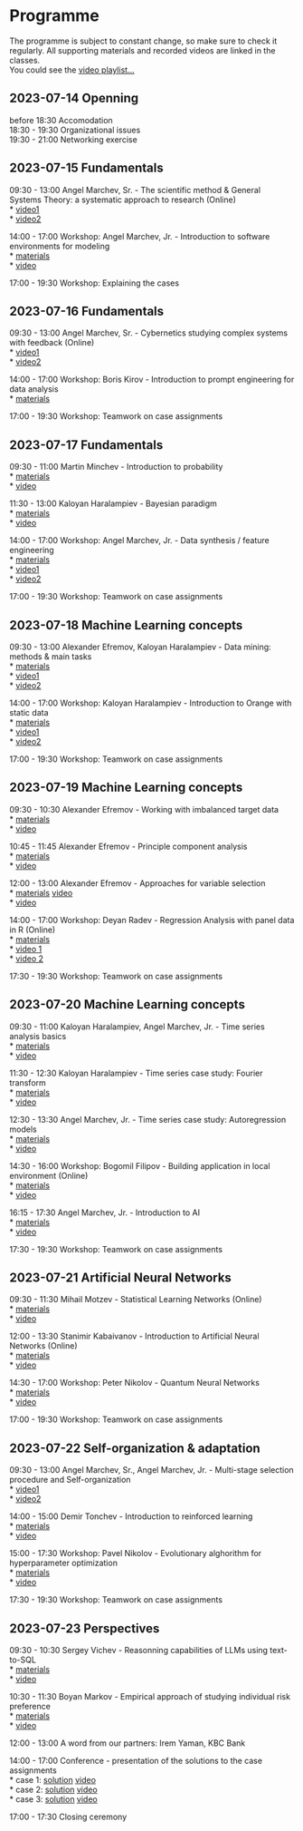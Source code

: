 # Programme  

The programme is subject to constant change, so make sure to check it regularly. All supporting materials and recorded videos are linked in the classes.  
You could see the [video playlist...](https://youtube.com/playlist?list=PLX9ryRl9v7BA0HCjbFffJC7Jnd3KIzAd0)  


## **2023-07-14 Openning**  
  before 18:30 Accomodation   
  18:30 - 19:30 Organizational issues  
  19:30 - 21:00 Networking exercise  


## **2023-07-15 Fundamentals**  
  09:30 - 13:00 Angel Marchev, Sr. - The scientific method & General Systems Theory: a systematic approach to research (Online)  
    * [video1](https://youtu.be/e_wryWsMWoU)  
    * [video2](https://youtu.be/YUiE8bRN2xA)  
  
<a/>  

  14:00 - 17:00 Workshop: Angel Marchev, Jr. - Introduction to software environments for modeling  
    * [materials](marchev/readme.md)  
    * [video](https://youtu.be/ZBoLs0D8bWw)  
  
<a/>  

17:00 - 19:30 Workshop: Explaining the cases    
  

## **2023-07-16 Fundamentals**  
  09:30 - 13:00 Angel Marchev, Sr. - Cybernetics studying complex systems with feedback (Online)  
    * [video1](https://youtu.be/zyWgyePY3a8)  
    * [video2](https://youtu.be/PhOLG7JdMI8)  

<a/>  

  14:00 - 17:00 Workshop: Boris Kirov - Introduction to prompt engineering for data analysis  
    * [materials](kirov/readme.md)  

<a/>  

  17:00 - 19:30 Workshop: Teamwork on case assignments  
  

## **2023-07-17 Fundamentals**  
  09:30 - 11:00 Martin Minchev - Introduction to probability  
    * [materials](minchev/readme.md)  
    * [video](https://youtu.be/A-HITGS1xpI)  

<a/>  

  11:30 - 13:00 Kaloyan Haralampiev - Bayesian paradigm  
    * [materials](haralampiev/readme.md)  
    * [video](https://youtu.be/6n0o835hoyA)  

<a/>  

  14:00 - 17:00 Workshop: Angel Marchev, Jr. - Data synthesis / feature engineering  
    * [materials](marchev/readme.md)  
    * [video1](https://youtu.be/5Z7p50KmQiA)  
    * [video2](https://youtu.be/mrtbxK_PJac)  
 
<a/>  

  17:00 - 19:30 Workshop: Teamwork on case assignments  
  

## **2023-07-18 Machine Learning concepts**  
  09:30 - 13:00 Alexander Efremov, Kaloyan Haralampiev - Data mining: methods & main tasks  
    * [materials](efremov/readme.md)  
    * [video1](https://youtu.be/iFOTFci498E)  
    * [video2](https://youtu.be/cmedfxv0tAo)  

<a/>  

  14:00 - 17:00 Workshop: Kaloyan Haralampiev - Introduction to Orange with static data  
    * [materials](haralampiev/readme.md)  
    * [video1](https://youtu.be/_dZga4axVaw)  
    * [video2](https://youtu.be/yCRXX32zCMg)  

<a/>  

  17:00 - 19:30 Workshop: Teamwork on case assignments  
  

## **2023-07-19 Machine Learning concepts**  
  09:30 - 10:30 Alexander Efremov - Working with imbalanced target data  
    * [materials](efremov/readme.md)  
    * [video](https://youtu.be/ozTCHmcy44E)  

<a/>  

  10:45 - 11:45 Alexander Efremov - Principle component analysis  
    * [materials](efremov/readme.md)   
    * [video](https://youtu.be/FOHq_wW6Y3Y)   

<a/>  

  12:00 - 13:00 Alexander Efremov - Approaches for variable selection  
    * [materials](efremov/readme.md) [video]()   
    * [video](https://youtu.be/KWrmmv-jO-Y)    

<a/>  

  14:00 - 17:00 Workshop: Deyan Radev - Regression Analysis with panel data in R (Online)  
    * [materials](radev/readme.md)   
    * [video 1](https://youtu.be/A63AcDVqlcQ)   
    * [video 2](https://youtu.be/252NqdDUDx8)

<a/>  

  17:30 - 19:30 Workshop: Teamwork on case assignments  


## **2023-07-20 Machine Learning concepts**  
  09:30 - 11:00 Kaloyan Haralampiev, Angel Marchev, Jr. - Time series analysis basics  
    * [materials](haralampiev/readme.md)   
    * [video](https://youtu.be/dqpGahs2-LY)  

<a/>  

  11:30 - 12:30 Kaloyan Haralampiev - Time series case study: Fourier transform   
    * [materials](haralampiev/readme.md)   
    * [video](https://youtu.be/u13uOvlkIHw)    

<a/>  

  12:30 - 13:30 Angel Marchev, Jr. - Time series case study: Autoregression models  
    * [materials](marchev/readme.md)   
    * [video](https://youtu.be/LSmLmQMLks8)    

<a/>  

  14:30 - 16:00 Workshop: Bogomil Filipov - Building application in local environment (Online)  
    * [materials](filipov/readme.md)   
    * [video](https://youtu.be/Cz1ePG878iA)    

<a/>  

  16:15 - 17:30 Angel Marchev, Jr. - Introduction to AI  
    * [materials](marchev/readme.md)   
    * [video](https://youtu.be/vuBbjrpqSrE)    

<a/>  

  17:30 - 19:30 Workshop: Teamwork on case assignments  

  
## **2023-07-21 Artificial Neural Networks**  
  09:30 - 11:30 Mihail Motzev - Statistical Learning Networks (Online)  
    * [materials](motzev/readme.md)   
    * [video]()    

<a/>  

  12:00 - 13:30 Stanimir Kabaivanov - Introduction to Artificial Neural Networks (Online)  
    * [materials](kabaivanov/readme.md)   
    * [video]()    

<a/>  

  14:30 - 17:00 Workshop: Peter Nikolov - Quantum Neural Networks   
    * [materials](penikolov/readme.md)   
    * [video]()    

<a/>  

  17:00 - 19:30 Workshop: Teamwork on case assignments  

  
## **2023-07-22 Self-organization & adaptation**  
  09:30 - 13:00 Angel Marchev, Sr., Angel Marchev, Jr. - Multi-stage selection procedure and Self-organization   
    * [video1]()   
    * [video2]()    

<a/>  

  14:00 - 15:00 Demir Tonchev - Introduction to reinforced learning  
    * [materials](tonchev/readme.md)  
    * [video]()    

<a/>  

  15:00 - 17:30 Workshop: Pavel Nikolov - Evolutionary alghorithm for hyperparameter optimization  
    * [materials](panikolov/readme.md)   
    * [video]()    

<a/>  

  17:30 - 19:30 Workshop: Teamwork on case assignments    

  
## **2023-07-23 Perspectives**  
  09:30 - 10:30 Sergey Vichev - Reasonning capabilities of LLMs using text-to-SQL  
    * [materials](vichev/readme.md)   
    * [video]()   

<a/>  

  10:30 - 11:30 Boyan Markov - Empirical approach of studying individual risk preference  
    * [materials](markov/readme.md)   
    * [video]()    

<a/>  

  12:00 - 13:00 A word from our partners: Irem Yaman, KBC Bank  

  14:00 - 17:00 Conference - presentation of the solutions to the case assignments  
    * case 1: [solution](case-solutions/case1/readme.md) [video]()   
    * case 2: [solution](case-solutions/case2/readme.md) [video]()  
    * case 3: [solution](case-solutions/case3/readme.md) [video]()  

<a/>  

  17:00 - 17:30 Closing ceremony  
